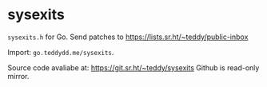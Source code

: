 # sysexits

`sysexits.h` for Go. Send patches to https://lists.sr.ht/~teddy/public-inbox

Import: `go.teddydd.me/sysexits`.

Source code avaliabe at: https://git.sr.ht/~teddy/sysexits
Github is read-only mirror.
